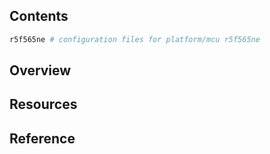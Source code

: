 ## Contents

```sh
r5f565ne # configuration files for platform/mcu r5f565ne
```

## Overview

## Resources

## Reference